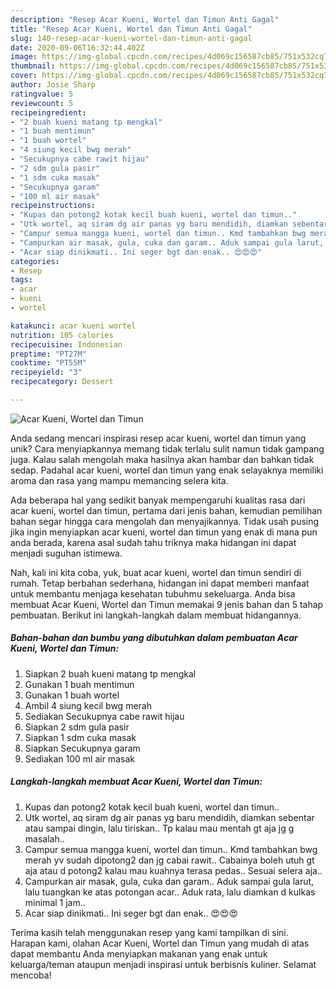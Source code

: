 ```yaml
---
description: "Resep Acar Kueni, Wortel dan Timun Anti Gagal"
title: "Resep Acar Kueni, Wortel dan Timun Anti Gagal"
slug: 140-resep-acar-kueni-wortel-dan-timun-anti-gagal
date: 2020-09-06T16:32:44.402Z
image: https://img-global.cpcdn.com/recipes/4d069c156587cb85/751x532cq70/acar-kueni-wortel-dan-timun-foto-resep-utama.jpg
thumbnail: https://img-global.cpcdn.com/recipes/4d069c156587cb85/751x532cq70/acar-kueni-wortel-dan-timun-foto-resep-utama.jpg
cover: https://img-global.cpcdn.com/recipes/4d069c156587cb85/751x532cq70/acar-kueni-wortel-dan-timun-foto-resep-utama.jpg
author: Josie Sharp
ratingvalue: 5
reviewcount: 5
recipeingredient:
- "2 buah kueni matang tp mengkal"
- "1 buah mentimun"
- "1 buah wortel"
- "4 siung kecil bwg merah"
- "Secukupnya cabe rawit hijau"
- "2 sdm gula pasir"
- "1 sdm cuka masak"
- "Secukupnya garam"
- "100 ml air masak"
recipeinstructions:
- "Kupas dan potong2 kotak kecil buah kueni, wortel dan timun.."
- "Utk wortel, aq siram dg air panas yg baru mendidih, diamkan sebentar atau sampai dingin, lalu tiriskan.. Tp kalau mau mentah gt aja jg g masalah.."
- "Campur semua mangga kueni, wortel dan timun.. Kmd tambahkan bwg merah yv sudah dipotong2 dan jg cabai rawit.. Cabainya boleh utuh gt aja atau d potong2 kalau mau kuahnya terasa pedas.. Sesuai selera aja.."
- "Campurkan air masak, gula, cuka dan garam.. Aduk sampai gula larut, lalu tuangkan ke atas potongan acar.. Aduk rata, lalu diamkan d kulkas minimal 1 jam.."
- "Acar siap dinikmati.. Ini seger bgt dan enak.. 😍😍😍"
categories:
- Resep
tags:
- acar
- kueni
- wortel

katakunci: acar kueni wortel 
nutrition: 105 calories
recipecuisine: Indonesian
preptime: "PT27M"
cooktime: "PT55M"
recipeyield: "3"
recipecategory: Dessert

---
```



![Acar Kueni, Wortel dan Timun](https://img-global.cpcdn.com/recipes/4d069c156587cb85/751x532cq70/acar-kueni-wortel-dan-timun-foto-resep-utama.jpg)

Anda sedang mencari inspirasi resep acar kueni, wortel dan timun yang unik? Cara menyiapkannya memang tidak terlalu sulit namun tidak gampang juga. Kalau salah mengolah maka hasilnya akan hambar dan bahkan tidak sedap. Padahal acar kueni, wortel dan timun yang enak selayaknya memiliki aroma dan rasa yang mampu memancing selera kita.



Ada beberapa hal yang sedikit banyak mempengaruhi kualitas rasa dari acar kueni, wortel dan timun, pertama dari jenis bahan, kemudian pemilihan bahan segar hingga cara mengolah dan menyajikannya. Tidak usah pusing jika ingin menyiapkan acar kueni, wortel dan timun yang enak di mana pun anda berada, karena asal sudah tahu triknya maka hidangan ini dapat menjadi suguhan istimewa.


Nah, kali ini kita coba, yuk, buat acar kueni, wortel dan timun sendiri di rumah. Tetap berbahan sederhana, hidangan ini dapat memberi manfaat untuk membantu menjaga kesehatan tubuhmu sekeluarga. Anda bisa membuat Acar Kueni, Wortel dan Timun memakai 9 jenis bahan dan 5 tahap pembuatan. Berikut ini langkah-langkah dalam membuat hidangannya.

<!--inarticleads1-->

##### Bahan-bahan dan bumbu yang dibutuhkan dalam pembuatan Acar Kueni, Wortel dan Timun:

1. Siapkan 2 buah kueni matang tp mengkal
1. Gunakan 1 buah mentimun
1. Gunakan 1 buah wortel
1. Ambil 4 siung kecil bwg merah
1. Sediakan Secukupnya cabe rawit hijau
1. Siapkan 2 sdm gula pasir
1. Siapkan 1 sdm cuka masak
1. Siapkan Secukupnya garam
1. Sediakan 100 ml air masak




<!--inarticleads2-->

##### Langkah-langkah membuat Acar Kueni, Wortel dan Timun:

1. Kupas dan potong2 kotak kecil buah kueni, wortel dan timun..
1. Utk wortel, aq siram dg air panas yg baru mendidih, diamkan sebentar atau sampai dingin, lalu tiriskan.. Tp kalau mau mentah gt aja jg g masalah..
1. Campur semua mangga kueni, wortel dan timun.. Kmd tambahkan bwg merah yv sudah dipotong2 dan jg cabai rawit.. Cabainya boleh utuh gt aja atau d potong2 kalau mau kuahnya terasa pedas.. Sesuai selera aja..
1. Campurkan air masak, gula, cuka dan garam.. Aduk sampai gula larut, lalu tuangkan ke atas potongan acar.. Aduk rata, lalu diamkan d kulkas minimal 1 jam..
1. Acar siap dinikmati.. Ini seger bgt dan enak.. 😍😍😍




Terima kasih telah menggunakan resep yang kami tampilkan di sini. Harapan kami, olahan Acar Kueni, Wortel dan Timun yang mudah di atas dapat membantu Anda menyiapkan makanan yang enak untuk keluarga/teman ataupun menjadi inspirasi untuk berbisnis kuliner. Selamat mencoba!
